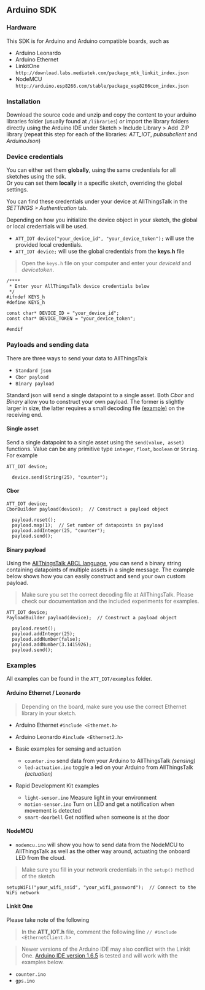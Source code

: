 Arduino SDK
---

### Hardware

This SDK is for Arduino and Arduino compatible boards, such as
- Arduino Leonardo
- Arduino Ethernet
- LinkitOne `http://download.labs.mediatek.com/package_mtk_linkit_index.json`
- NodeMCU `http://arduino.esp8266.com/stable/package_esp8266com_index.json`

### Installation

Download the source code and unzip and copy the content to your arduino libraries folder (usually found at `/libraries`) _or_ import the library folders directly using the Arduino IDE under Sketch > Include Library > Add .ZIP library (repeat this step for each of the libraries: *ATT_IOT*, *pubsubclient* and _ArduinoJson_)

### Device credentials

You can either set them **globally**, using the same credentials for all sketches using the sdk.<br>
Or you can set them **locally** in a specific sketch, overriding the global settings.

You can find these credentials under your device at AllThingsTalk in the _SETTINGS > Authentication_ tab.

Depending on how you initialize the device object in your sketch, the global or local credentials will be used.

* `ATT_IOT device("your_device_id", "your_device_token");` will use the provided local credentials.
* `ATT_IOT device;` will use the global credentials from the **keys.h** file

> Open the `keys.h` file on your computer and enter your _deviceid_ and _devicetoken_.

```
/****
 * Enter your AllThingsTalk device credentials below
 */
#ifndef KEYS_h
#define KEYS_h

const char* DEVICE_ID = "your_device_id";
const char* DEVICE_TOKEN = "your_device_token";

#endif
```

### Payloads and sending data

There are three ways to send your data to AllThingsTalk

* `Standard json`
* `Cbor payload`
* `Binary payload`

Standard json will send a single datapoint to a single asset. Both _Cbor_ and _Binary_ allow you to construct your own payload. The former is slightly larger in size, the latter requires a small decoding file [(example)](https://github.com/allthingstalk/arduino-nbiot-sdk/blob/master/examples/counter/nbiot-counter-payload-definition.json) on the receiving end.

#### Single asset

Send a single datapoint to a single asset using the `send(value, asset)` functions. Value can be any primitive type `integer`, `float`, `boolean` or `String`. For example

```
ATT_IOT device;
```
```
  device.send(String(25), "counter");
```

#### Cbor

```
ATT_IOT device;
CborBuilder payload(device);  // Construct a payload object
```
```
  payload.reset();
  payload.map(1);  // Set number of datapoints in payload
  payload.addInteger(25, "counter");
  payload.send();
```

#### Binary payload

Using the [AllThingsTalk ABCL language](http://docs.allthingstalk.com/developers/custom-payload-conversion/), you can send a binary string containing datapoints of multiple assets in a single message. The example below shows how you can easily construct and send your own custom payload.

> Make sure you set the correct decoding file at AllThingsTalk. Please check our documentation and the included experiments for examples.

```
ATT_IOT device;
PayloadBuilder payload(device);  // Construct a payload object
```
```
  payload.reset();
  payload.addInteger(25);
  payload.addNumber(false);
  payload.addNumber(3.1415926);
  payload.send();
```

### Examples

All examples can be found in the `ATT_IOT/examples` folder.

#### Arduino Ethernet / Leonardo

> Depending on the board, make sure you use the correct Ethernet library in your sketch.
* Arduino Ethernet `#include <Ethernet.h>`
* Arduino Leonardo `#include <Ethernet2.h>`

* Basic examples for sensing and actuation
  * `counter.ino` send data from your Arduino to AllThingsTalk _(sensing)_
  * `led-actuation.ino` toggle a led on your Arduino from AllThingsTalk _(actuation)_
* Rapid Development Kit examples
  * `light-sensor.ino` Measure light in your environment
  * `motion-sensor.ino` Turn on LED and get a notification when movement is detected
  * `smart-doorbell` Get notified when someone is at the door

#### NodeMCU

* `nodemcu.ino` will show you how to send data from the NodeMCU to AllThingsTalk as well as the other way around, actuating the onboard LED from the cloud.

> Make sure you fill in your network credentials in the `setup()` method of the sketch
```
setupWiFi("your_wifi_ssid", "your_wifi_password");  // Connect to the WiFi network
```

#### Linkit One

Please take note of the following

> In the **ATT_IOT.h** file, comment the following line `// #include <EthernetClient.h>`

> Newer versions of the Arduino IDE may also conflict with the Linkit One. [Arduino IDE version 1.6.5](https://www.arduino.cc/en/Main/OldSoftwareReleases#previous) is tested and will work with the examples below.

* `counter.ino`
* `gps.ino`